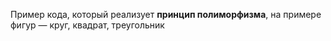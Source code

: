 Пример кода, который реализует **принцип полиморфизма**, на примере фигур — круг, квадрат, треугольник